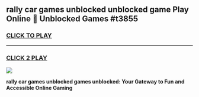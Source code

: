 
## rally car games unblocked unblocked game Play Online 👋 Unblocked Games #t3855
<h3>
<a href="https://premium.freeplayer.one?title=rally_car_games_unblocked&ref=21F">CLICK TO PLAY</a></h3>
<hr>

<h3>
<a href="https://premium.freeplayer.one?title=rally_car_games_unblocked&ref=21F">CLICK 2 PLAY</a>
  
</h3>

<a href="https://premium.freeplayer.one?title=rally_car_games_unblocked&ref=21F/"><img src="https://clearcache.store/games.png"></a>


**rally car games unblocked games unblocked: Your Gateway to Fun and Accessible Online Gaming**
